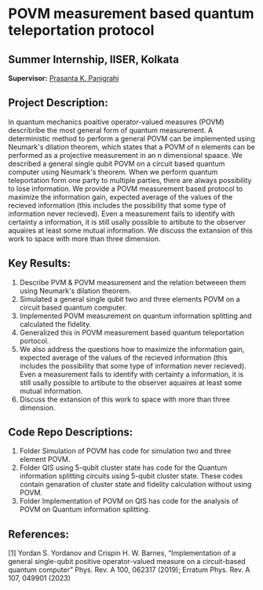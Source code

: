 # **POVM measurement based quantum teleportation protocol**
## **Summer Internship, IISER, Kolkata** 

**Supervisor:** [Prasanta K. Panigrahi](https://scholar.google.co.in/citations?user=sNq6fwwAAAAJ&hl=en)



## **Project Description:**

In quantum mechanics poaitive operator-valued measures (POVM) describribe the most general form of quantum measurement. A deterministic method to perform a general POVM can be implemented using Neumark's dilation theorem, which states that a POVM of n elements can be performed as a projective measurement in an n dimensional spaace. We described a general single qubit POVM on a circuit based quantum computer using Neumark's theorem. When we perform quantum teleportation form one party to multiple parties, there are always possibility to lose information. We provide a POVM measurement based protocol to maximize the information gain, expected average of the values of the recieved information (this includes the possibility that some type of information never recieved). Even a measurement fails to identify with certainty a information, it is still usally possible to artibute to the observer aquaires at least some mutual information. We discuss the extansion of this work to space with more than three dimension. 

## **Key Results:**
1) Describe PVM & POVM measurement and the relation betweeen them using Neumark's dilation theorem.
2) Simulated a general single qubit two and three elements POVM on a circuit based quantum computer.
3) Implemented POVM measurement on quantum information splitting and calculated the fidelity.
4) Generalized this in POVM measurement based quantum teleportation portocol.
5) We also address the questions how to maximize the information gain, expected average of the values of the recieved information (this includes the possibility that some type of information never recieved). Even a measurement fails to identify with certainty a information, it is still usally possible to artibute to the observer aquaires at least some mutual information.
7) Discuss the extansion of this work to space with more than three dimension.

## **Code Repo Descriptions:**
1) Folder Simulation of POVM has code for simulation two and three element POVM. 
2) Folder QIS using 5-qubit cluster state has code for the Quantum information splitting circuits using 5-qubit cluster state. These codes contain genaration of cluster state and fidelity calculation without using POVM. 
3) Folder Implementation of POVM on QIS has code for the analysis of POVM on Quantum information splitting.

## **References:**

[1] Yordan S. Yordanov and Crispin H. W. Barnes, “Implementation of a general single-qubit positive operator-valued measure on a circuit-based quantum computer” Phys. Rev. A 100, 062317 (2019); Erratum Phys. Rev. A 107, 049901 (2023)
